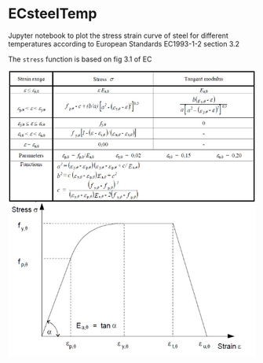 # ECsteelTemp

Jupyter notebook to plot the stress strain curve of steel for different temperatures according to European Standards EC1993-1-2 section 3.2

The `stress` function is based on fig 3.1 of EC

![Equations](https://github.com/aryvini/ECsteelTemp/blob/main/Equations.JPG)
![Graph](https://github.com/aryvini/ECsteelTemp/blob/main/Graph.JPG)





